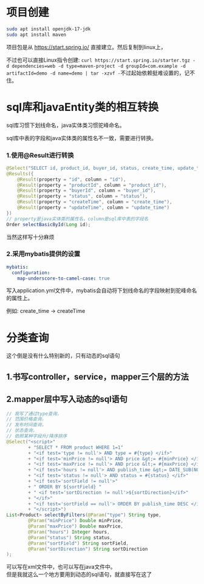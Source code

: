 # 项目创建
```bash
sudo apt install openjdk-17-jdk
sudo apt install maven
```

项目包是从 https://start.spring.io/ 直接建立。然后复制到linux上，  

不过也可以直接Linux指令创建:
`curl https://start.spring.io/starter.tgz -d dependencies=web -d type=maven-project -d groupId=com.example -d artifactId=demo -d name=demo | tar -xzvf -`不过起始依赖挺难设置的，记不住。


# sql库和javaEntity类的相互转换

sql库习惯下划线命名，java实体类习惯驼峰命名。

sql库中表的字段和java实体类的属性名不一致，需要进行转换。

### 1.使用@Result进行转换

```java
@Select("SELECT id, product_id, buyer_id, status, create_time, update_time FROM order WHERE id = #{id}")
@Results({
    @Result(property = "id", column = "id"),
    @Result(property = "productId", column = "product_id"),
    @Result(property = "buyerId", column = "buyer_id"),
    @Result(property = "status", column = "status"),
    @Result(property = "createTime", column = "create_time"),
    @Result(property = "updateTime", column = "update_time")
})
// property是java实体类的属性名，column是sql库中表的字段名
Order selectBasicById(Long id);
```
当然这样写十分麻烦

### 2.采用mybatis提供的设置

```yml
mybatis:
  configuration:
    map-underscore-to-camel-case: true
```
写入application.yml文件中，mybatis会自动将下划线命名的字段映射到驼峰命名的属性上。  

例如: 
    create_time -> createTime

# 分类查询

这个倒是没有什么特别新的，只有动态的sql语句

## 1.书写controller，service，mapper三个层的方法

## 2.mapper层中写入动态的sql语句

```java
// 我写了通过type查询， 
// 范围价格查询， 
// 发布时间查询， 
// 状态查询， 
// 依照某种字段升/降序排序
@Select("<script>"
        + "SELECT * FROM product WHERE 1=1"
        + "<if test='type != null'> AND type = #{type} </if>"
        + "<if test='minPrice != null'> AND price &gt;= #{minPrice} </if>"
        + "<if test='maxPrice != null'> AND price &lt;= #{maxPrice} </if>"
        + "<if test='hours != null'> AND publish_time &gt;= DATE_SUB(NOW(), INTERVAL #{hours} HOUR) </if>"
        + "<if test='status != null'> AND status = #{status} </if>"
        + "<if test='sortField != null'>"
        + " ORDER BY ${sortField} "
        + " <if test='sortDirection != null'>${sortDirection}</if>"
        + "</if>"
        + "<if test='sortField == null'> ORDER BY publish_time DESC </if>"
        + "</script>")
List<Product> selectByFilters(@Param("type") String type, 
        @Param("minPrice") Double minPrice,
        @Param("maxPrice") Double maxPrice,
        @Param("hours") Integer hours,
        @Param("status") String status,
        @Param("sortField") String sortField,
        @Param("sortDirection") String sortDirection
);
```
可以写在xml文件中，也可以写在java文件中。  
但是我就这么一个地方要用到动态的sql语句，就直接写在这了